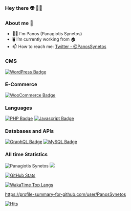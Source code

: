 ### Hey there 👽 🖖🏻

### About me 🐬

- 🖖🏻 I'm Panos (Panagiotis Synetos)
- 🖥️ I’m currently working from 🏠
- 📫 How to reach me: [Twitter - @PanosSynetos](https://twitter.com/PanosSynetos)


### CMS

[![WordPress Badge](https://img.shields.io/badge/-WordPress-21759b?style=for-the-badge&labelColor=black&logo=wordpress&logoColor=21759b)](#)

### E-Commerce

[![WooCommerce Badge](https://img.shields.io/badge/-WooCommerce-96588a?style=for-the-badge&labelColor=black&logo=woocommerce&logoColor=96588a)](#)


### Languages

[![PHP Badge](https://img.shields.io/badge/-PHP-474A8A?style=for-the-badge&labelColor=black&logo=php&logoColor=474A8A)](#)
[![Javascript Badge](https://img.shields.io/badge/-Javascript-F0DB4F?style=for-the-badge&labelColor=black&logo=javascript&logoColor=F0DB4F)](#)

### Databases and APIs

[![GraphQL Badge](https://img.shields.io/badge/-GraphQL-df0397?style=for-the-badge&labelColor=black&logo=graphql&logoColor=df0397)](#)
[![MySQL Badge](https://img.shields.io/badge/-MySQL-0db7ed?style=for-the-badge&labelColor=black&logo=mysql&logoColor=F29111)](#)

### All time Statistics

<img src="https://github-readme-streak-stats.herokuapp.com/?user=PanosSynetos&theme=blueberry" alt="Panagiotis Synetos"/>

<img src="https://github-readme-stats.vercel.app/api/top-langs/?username=PanosSynetos&show_icons=true&layout=compact&cache_seconds=1800&langs_count=8&theme=blueberry&count_private=true&show_icons=true" />

[![GitHub Stats](https://github-readme-stats.vercel.app/api?username=PanosSynetos&show_icons=true&count_private=true&theme=github_dark&border_color=30363d)](https://github.com/PanosSynetos)

[![WakaTime Top Langs](https://github-readme-stats.vercel.app/api/wakatime?custom_title=Languages%20Used%20This%20Week&username=PanosSynetos&layout=compact&langs_count=8&range=last_7_days&theme=github_dark&card_width=445&border_color=30363d)](https://wakatime.com/@PanosSynetos)

<a href="https://profile-summary-for-github.com/user/PanosSynetos">https://profile-summary-for-github.com/user/PanosSynetos</a>

[![Hits](https://hits.seeyoufarm.com/api/count/incr/badge.svg?url=https%3A%2F%2Fgithub.com%2FPanosSynetos%2Fhit-counter&count_bg=%2379C83D&title_bg=%23000000&icon=postwoman.svg&icon_color=%23D50000&title=hits&edge_flat=true)](https://hits.seeyoufarm.com)
